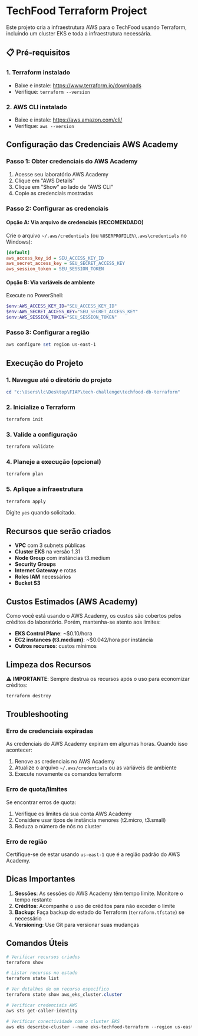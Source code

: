 # TechFood Terraform Project

Este projeto cria a infraestrutura AWS para o TechFood usando Terraform, incluindo um cluster EKS e toda a infraestrutura necessária.

## 📋 Pré-requisitos

### 1. Terraform instalado

- Baixe e instale: https://www.terraform.io/downloads
- Verifique: `terraform --version`

### 2. AWS CLI instalado

- Baixe e instale: https://aws.amazon.com/cli/
- Verifique: `aws --version`

## Configuração das Credenciais AWS Academy

### Passo 1: Obter credenciais do AWS Academy

1. Acesse seu laboratório AWS Academy
2. Clique em "AWS Details"
3. Clique em "Show" ao lado de "AWS CLI"
4. Copie as credenciais mostradas

### Passo 2: Configurar as credenciais

#### Opção A: Via arquivo de credenciais (RECOMENDADO)

Crie o arquivo `~/.aws/credentials` (ou `%USERPROFILE%\.aws\credentials` no Windows):

```ini
[default]
aws_access_key_id = SEU_ACCESS_KEY_ID
aws_secret_access_key = SEU_SECRET_ACCESS_KEY
aws_session_token = SEU_SESSION_TOKEN
```

#### Opção B: Via variáveis de ambiente

Execute no PowerShell:

```powershell
$env:AWS_ACCESS_KEY_ID="SEU_ACCESS_KEY_ID"
$env:AWS_SECRET_ACCESS_KEY="SEU_SECRET_ACCESS_KEY"
$env:AWS_SESSION_TOKEN="SEU_SESSION_TOKEN"
```

### Passo 3: Configurar a região

```powershell
aws configure set region us-east-1
```

## Execução do Projeto

### 1. Navegue até o diretório do projeto

```powershell
cd "c:\Users\lc\Desktop\FIAP\tech-challenge\techfood-db-terraform"
```

### 2. Inicialize o Terraform

```powershell
terraform init
```

### 3. Valide a configuração

```powershell
terraform validate
```

### 4. Planeje a execução (opcional)

```powershell
terraform plan
```

### 5. Aplique a infraestrutura

```powershell
terraform apply
```

Digite `yes` quando solicitado.

## Recursos que serão criados

- **VPC** com 3 subnets públicas
- **Cluster EKS** na versão 1.31
- **Node Group** com instâncias t3.medium
- **Security Groups**
- **Internet Gateway** e rotas
- **Roles IAM** necessários
- **Bucket S3**

## Custos Estimados (AWS Academy)

Como você está usando o AWS Academy, os custos são cobertos pelos créditos do laboratório. Porém, mantenha-se atento aos limites:

- **EKS Control Plane**: ~$0.10/hora
- **EC2 instances (t3.medium)**: ~$0.042/hora por instância
- **Outros recursos**: custos mínimos

## Limpeza dos Recursos

⚠️ **IMPORTANTE**: Sempre destrua os recursos após o uso para economizar créditos:

```powershell
terraform destroy
```

## Troubleshooting

### Erro de credenciais expiradas

As credenciais do AWS Academy expiram em algumas horas. Quando isso acontecer:

1. Renove as credenciais no AWS Academy
2. Atualize o arquivo `~/.aws/credentials` ou as variáveis de ambiente
3. Execute novamente os comandos terraform

### Erro de quota/limites

Se encontrar erros de quota:

1. Verifique os limites da sua conta AWS Academy
2. Considere usar tipos de instância menores (t2.micro, t3.small)
3. Reduza o número de nós no cluster

### Erro de região

Certifique-se de estar usando `us-east-1` que é a região padrão do AWS Academy.

## Dicas Importantes

1. **Sessões**: As sessões do AWS Academy têm tempo limite. Monitore o tempo restante
2. **Créditos**: Acompanhe o uso de créditos para não exceder o limite
3. **Backup**: Faça backup do estado do Terraform (`terraform.tfstate`) se necessário
4. **Versioning**: Use Git para versionar suas mudanças

## Comandos Úteis

```powershell
# Verificar recursos criados
terraform show

# Listar recursos no estado
terraform state list

# Ver detalhes de um recurso específico
terraform state show aws_eks_cluster.cluster

# Verificar credenciais AWS
aws sts get-caller-identity

# Verificar conectividade com o cluster EKS
aws eks describe-cluster --name eks-techfood-terraform --region us-east-1
```
